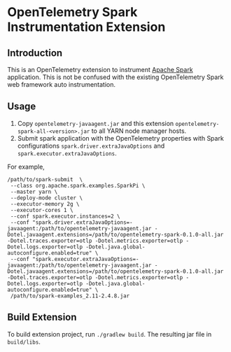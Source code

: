 # OpenTelemetry Spark Instrumentation Extension

## Introduction

This is an OpenTelemetry extension to instrument [Apache Spark](https://spark.apache.org/) application. This is not be
confused with the existing OpenTelemetry Spark web framework auto instrumentation.

## Usage

1. Copy `opentelemetry-javaagent.jar` and this extension `opentelemetry-spark-all-<version>.jar` to all YARN node
manager hosts.
2. Submit spark application with the OpenTelemetry properties with Spark configurations `spark.driver.extraJavaOptions`
   and `spark.executor.extraJavaOptions`.

For example,

```shell
/path/to/spark-submit  \
 --class org.apache.spark.examples.SparkPi \
 --master yarn \
 --deploy-mode cluster \
 --executor-memory 2g \
 --executor-cores 1 \
 --conf spark.executor.instances=2 \
 --conf "spark.driver.extraJavaOptions=-javaagent:/path/to/opentelemetry-javaagent.jar -Dotel.javaagent.extensions=/path/to/opentelemetry-spark-0.1.0-all.jar -Dotel.traces.exporter=otlp -Dotel.metrics.exporter=otlp -Dotel.logs.exporter=otlp -Dotel.java.global-autoconfigure.enabled=true" \
 --conf "spark.executor.extraJavaOptions=-javaagent:/path/to/opentelemetry-javaagent.jar -Dotel.javaagent.extensions=/path/to/opentelemetry-spark-0.1.0-all.jar -Dotel.traces.exporter=otlp -Dotel.metrics.exporter=otlp -Dotel.logs.exporter=otlp -Dotel.java.global-autoconfigure.enabled=true" \
 /path/to/spark-examples_2.11-2.4.8.jar
```

## Build Extension
To build extension project, run `./gradlew build`. The resulting jar file in `build/libs`.
```